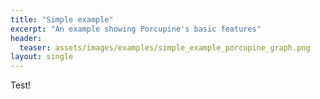 ```yaml
---
title: "Simple example"
excerpt: "An example showing Porcupine's basic features"
header:
  teaser: assets/images/examples/simple_example_porcupine_graph.png
layout: single
---
```


Test!
